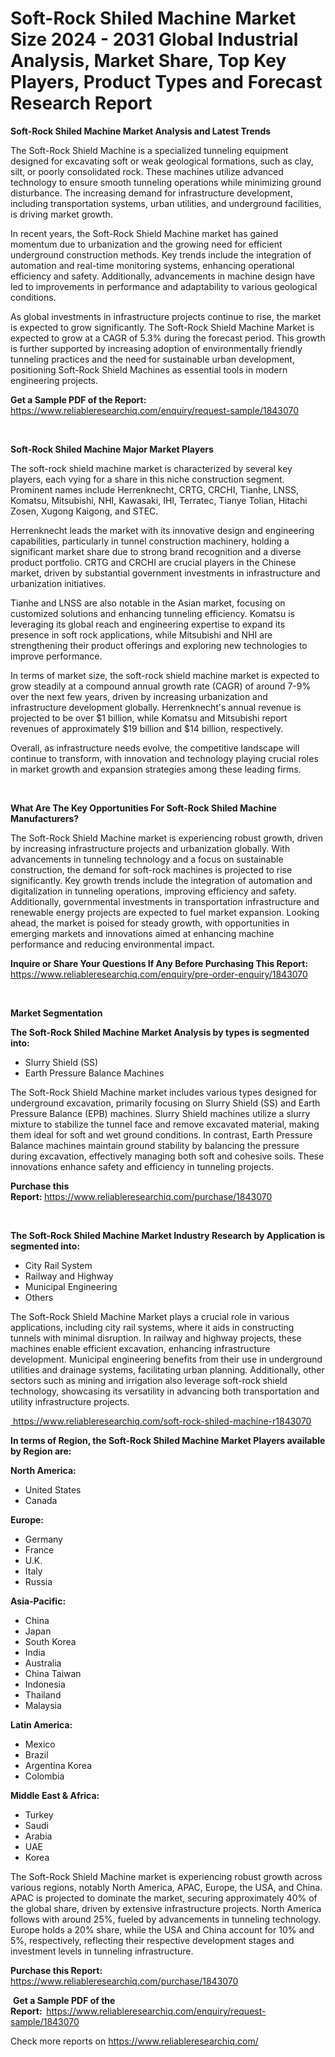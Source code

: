 <p><h1>Soft-Rock Shiled Machine Market Size 2024 - 2031 Global Industrial Analysis, Market Share, Top Key Players, Product Types and Forecast Research Report</h1></p><p><strong>Soft-Rock Shiled Machine Market Analysis and Latest Trends</strong></p>
<p><p>The Soft-Rock Shield Machine is a specialized tunneling equipment designed for excavating soft or weak geological formations, such as clay, silt, or poorly consolidated rock. These machines utilize advanced technology to ensure smooth tunneling operations while minimizing ground disturbance. The increasing demand for infrastructure development, including transportation systems, urban utilities, and underground facilities, is driving market growth.</p><p>In recent years, the Soft-Rock Shield Machine market has gained momentum due to urbanization and the growing need for efficient underground construction methods. Key trends include the integration of automation and real-time monitoring systems, enhancing operational efficiency and safety. Additionally, advancements in machine design have led to improvements in performance and adaptability to various geological conditions.</p><p>As global investments in infrastructure projects continue to rise, the market is expected to grow significantly. The Soft-Rock Shield Machine Market is expected to grow at a CAGR of 5.3% during the forecast period. This growth is further supported by increasing adoption of environmentally friendly tunneling practices and the need for sustainable urban development, positioning Soft-Rock Shield Machines as essential tools in modern engineering projects.</p></p>
<p><strong>Get a Sample PDF of the Report:&nbsp;</strong> <a href="https://www.reliableresearchiq.com/enquiry/request-sample/1843070?utm_campaign=1129&utm_medium=2&utm_source=Github&utm_content=ia&utm_term=01012025&utm_id=soft-rock-shiled-machine">https://www.reliableresearchiq.com/enquiry/request-sample/1843070</a></p>
<p>&nbsp;</p>
<p><strong>Soft-Rock Shiled Machine Major Market Players</strong></p>
<p><p>The soft-rock shield machine market is characterized by several key players, each vying for a share in this niche construction segment. Prominent names include Herrenknecht, CRTG, CRCHI, Tianhe, LNSS, Komatsu, Mitsubishi, NHI, Kawasaki, IHI, Terratec, Tianye Tolian, Hitachi Zosen, Xugong Kaigong, and STEC. </p><p>Herrenknecht leads the market with its innovative design and engineering capabilities, particularly in tunnel construction machinery, holding a significant market share due to strong brand recognition and a diverse product portfolio. CRTG and CRCHI are crucial players in the Chinese market, driven by substantial government investments in infrastructure and urbanization initiatives.</p><p>Tianhe and LNSS are also notable in the Asian market, focusing on customized solutions and enhancing tunneling efficiency. Komatsu is leveraging its global reach and engineering expertise to expand its presence in soft rock applications, while Mitsubishi and NHI are strengthening their product offerings and exploring new technologies to improve performance.</p><p>In terms of market size, the soft-rock shield machine market is expected to grow steadily at a compound annual growth rate (CAGR) of around 7-9% over the next few years, driven by increasing urbanization and infrastructure development globally. Herrenknecht's annual revenue is projected to be over $1 billion, while Komatsu and Mitsubishi report revenues of approximately $19 billion and $14 billion, respectively.</p><p>Overall, as infrastructure needs evolve, the competitive landscape will continue to transform, with innovation and technology playing crucial roles in market growth and expansion strategies among these leading firms.</p></p>
<p>&nbsp;</p>
<p><strong>What Are The Key Opportunities For Soft-Rock Shiled Machine Manufacturers?</strong></p>
<p><p>The Soft-Rock Shield Machine market is experiencing robust growth, driven by increasing infrastructure projects and urbanization globally. With advancements in tunneling technology and a focus on sustainable construction, the demand for soft-rock machines is projected to rise significantly. Key growth trends include the integration of automation and digitalization in tunneling operations, improving efficiency and safety. Additionally, governmental investments in transportation infrastructure and renewable energy projects are expected to fuel market expansion. Looking ahead, the market is poised for steady growth, with opportunities in emerging markets and innovations aimed at enhancing machine performance and reducing environmental impact.</p></p>
<p><strong>Inquire or Share Your Questions If Any Before Purchasing This Report:</strong> <a href="https://www.reliableresearchiq.com/enquiry/pre-order-enquiry/1843070?utm_campaign=1129&utm_medium=2&utm_source=Github&utm_content=ia&utm_term=01012025&utm_id=soft-rock-shiled-machine">https://www.reliableresearchiq.com/enquiry/pre-order-enquiry/1843070</a></p>
<p>&nbsp;</p>
<p><strong>Market Segmentation</strong></p>
<p><strong>The Soft-Rock Shiled Machine Market Analysis by types is segmented into:</strong></p>
<p><ul><li>Slurry Shield (SS)</li><li>Earth Pressure Balance Machines</li></ul></p>
<p><p>The Soft-Rock Shield Machine market includes various types designed for underground excavation, primarily focusing on Slurry Shield (SS) and Earth Pressure Balance (EPB) machines. Slurry Shield machines utilize a slurry mixture to stabilize the tunnel face and remove excavated material, making them ideal for soft and wet ground conditions. In contrast, Earth Pressure Balance machines maintain ground stability by balancing the pressure during excavation, effectively managing both soft and cohesive soils. These innovations enhance safety and efficiency in tunneling projects.</p></p>
<p><strong>Purchase this Report:&nbsp;</strong><a href="https://www.reliableresearchiq.com/purchase/1843070?utm_campaign=1129&utm_medium=2&utm_source=Github&utm_content=ia&utm_term=01012025&utm_id=soft-rock-shiled-machine">https://www.reliableresearchiq.com/purchase/1843070</a></p>
<p>&nbsp;</p>
<p><strong>The Soft-Rock Shiled Machine Market Industry Research by Application is segmented into:</strong></p>
<p><ul><li>City Rail System</li><li>Railway and Highway</li><li>Municipal Engineering</li><li>Others</li></ul></p>
<p><p>The Soft-Rock Shield Machine Market plays a crucial role in various applications, including city rail systems, where it aids in constructing tunnels with minimal disruption. In railway and highway projects, these machines enable efficient excavation, enhancing infrastructure development. Municipal engineering benefits from their use in underground utilities and drainage systems, facilitating urban planning. Additionally, other sectors such as mining and irrigation also leverage soft-rock shield technology, showcasing its versatility in advancing both transportation and utility infrastructure projects.</p></p>
<p><a href="https://www.reliableresearchiq.com/soft-rock-shiled-machine-r1843070?utm_campaign=1129&utm_medium=2&utm_source=Github&utm_content=ia&utm_term=01012025&utm_id=soft-rock-shiled-machine">&nbsp;https://www.reliableresearchiq.com/soft-rock-shiled-machine-r1843070</a></p>
<p><strong>In terms of Region, the Soft-Rock Shiled Machine Market Players available by Region are:</strong></p>
<p>
    <p> <strong> North America: </strong>
        <ul>
            <li>United States</li>
            <li>Canada</li>
        </ul>
        </p> 
    <p> <strong> Europe: </strong>
        <ul>
            <li>Germany</li>
            <li>France</li>
            <li>U.K.</li>
            <li>Italy</li>
            <li>Russia</li>
        </ul>
        </p> 
    <p> <strong> Asia-Pacific: </strong>
        <ul>
            <li>China</li>
            <li>Japan</li>
            <li>South Korea</li>
            <li>India</li>
            <li>Australia</li>
            <li>China Taiwan</li>
            <li>Indonesia</li>
            <li>Thailand</li>
            <li>Malaysia</li>
        </ul>
        </p> 
    <p> <strong> Latin America: </strong>
        <ul>
            <li>Mexico</li>
            <li>Brazil</li>
            <li>Argentina Korea</li>
            <li>Colombia</li>
        </ul>
        </p> 
    <p> <strong> Middle East & Africa: </strong>
        <ul>
            <li>Turkey</li>
            <li>Saudi</li>
            <li>Arabia</li>
            <li>UAE</li>
            <li>Korea</li>
        </ul>
    </p>
    </p>
<p><p>The Soft-Rock Shield Machine market is experiencing robust growth across various regions, notably North America, APAC, Europe, the USA, and China. APAC is projected to dominate the market, securing approximately 40% of the global share, driven by extensive infrastructure projects. North America follows with around 25%, fueled by advancements in tunneling technology. Europe holds a 20% share, while the USA and China account for 10% and 5%, respectively, reflecting their respective development stages and investment levels in tunneling infrastructure.</p></p>
<p><strong>Purchase this Report: </strong><a href="https://www.reliableresearchiq.com/purchase/1843070?utm_campaign=1129&utm_medium=2&utm_source=Github&utm_content=ia&utm_term=01012025&utm_id=soft-rock-shiled-machine">https://www.reliableresearchiq.com/purchase/1843070</a></p>
<p>&nbsp;<strong>Get a Sample PDF of the Report:&nbsp;&nbsp;</strong><a href="https://www.reliableresearchiq.com/enquiry/request-sample/1843070?utm_campaign=1129&utm_medium=2&utm_source=Github&utm_content=ia&utm_term=01012025&utm_id=soft-rock-shiled-machine">https://www.reliableresearchiq.com/enquiry/request-sample/1843070</a></p>
<p><strong></strong></p>
<p>Check more reports on <a href="https://www.reliableresearchiq.com/?utm_campaign=1129&utm_medium=2&utm_source=Github&utm_content=ia&utm_term=01012025&utm_id=soft-rock-shiled-machine">https://www.reliableresearchiq.com/</a></p>